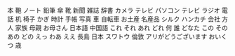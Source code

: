 本
鞄
ノート
鉛筆
傘
靴
新聞
雑誌
辞書
カメラ
テレビ
パソコン
テレビ
ラジオ
電話
机
椅子
かぎ
時計
手帳
写真
車
自転車
お土産
名産品
シルク
ハンカチ
会社
方
人
家族
母親
お母さん
日本語
中国語
これ
それ
あれ
どれ
何
誰
どなた
この
その
あの
どの
えっ
わあ
ええ
長島
日本
スワトウ
倫敦
アリがどうございます
おいくつ
歳
